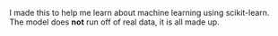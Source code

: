 I made this to help me learn about machine learning using scikit-learn.</br>
The model does **not** run off of real data, it is all made up.

